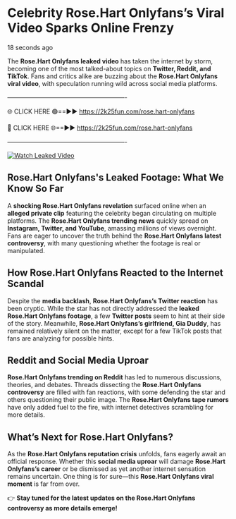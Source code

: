 # Celebrity Rose.Hart Onlyfans’s Viral Video Sparks Online Frenzy

18 seconds ago

The **Rose.Hart Onlyfans leaked video** has taken the internet by storm, becoming one of the most talked-about topics on **Twitter, Reddit, and TikTok**. Fans and critics alike are buzzing about the **Rose.Hart Onlyfans viral video**, with speculation running wild across social media platforms.

———————————————————-

🌐 CLICK HERE 🟢==►► https://2k25fun.com/rose.hart-onlyfans

🔴 CLICK HERE 🌐==►► https://2k25fun.com/rose.hart-onlyfans

———————————————————-

[![Watch Leaked Video](https://miro.medium.com/v2/resize:fit:828/format:webp/1*cilzJN44JGOrTw9NJCrNHA.gif "Watch Leaked Video")](https://2k25fun.com/rose.hart-onlyfans)

## **Rose.Hart Onlyfans's Leaked Footage: What We Know So Far**  
A **shocking Rose.Hart Onlyfans revelation** surfaced online when an **alleged private clip** featuring the celebrity began circulating on multiple platforms. The **Rose.Hart Onlyfans trending news** quickly spread on **Instagram, Twitter, and YouTube**, amassing millions of views overnight. Fans are eager to uncover the truth behind the **Rose.Hart Onlyfans latest controversy**, with many questioning whether the footage is real or manipulated.  

## **How Rose.Hart Onlyfans Reacted to the Internet Scandal**  
Despite the **media backlash**, **Rose.Hart Onlyfans’s Twitter reaction** has been cryptic. While the star has not directly addressed the **leaked Rose.Hart Onlyfans footage**, a few **Twitter posts** seem to hint at their side of the story. Meanwhile, **Rose.Hart Onlyfans’s girlfriend, Gia Duddy**, has remained relatively silent on the matter, except for a few TikTok posts that fans are analyzing for possible hints.  

## **Reddit and Social Media Uproar**  
**Rose.Hart Onlyfans trending on Reddit** has led to numerous discussions, theories, and debates. Threads dissecting the **Rose.Hart Onlyfans controversy** are filled with fan reactions, with some defending the star and others questioning their public image. The **Rose.Hart Onlyfans tape rumors** have only added fuel to the fire, with internet detectives scrambling for more details.  

## **What’s Next for Rose.Hart Onlyfans?**  
As the **Rose.Hart Onlyfans reputation crisis** unfolds, fans eagerly await an official response. Whether this **social media uproar** will damage **Rose.Hart Onlyfans’s career** or be dismissed as yet another internet sensation remains uncertain. One thing is for sure—this **Rose.Hart Onlyfans viral moment** is far from over.  

👉 **Stay tuned for the latest updates on the Rose.Hart Onlyfans controversy as more details emerge!**  